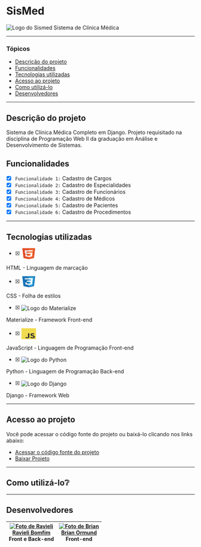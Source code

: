 # SisMed
![Logo do Sismed](https://github.com/user-attachments/assets/16886df0-0f7c-4bea-a18c-03778d89be37)
 Sistema de Clínica Médica

<hr>


### Tópicos

* [Descrição do projeto](#descrição-do-projeto) 
* [Funcionalidades](#funcionalidades)
* [Tecnologias utilizadas](#tecnologias-utilizadas)
* [Acesso ao projeto](#acesso-ao-projeto)
* [Como utilizá-lo](#como-utilizar)
* [Desenvolvedores](#desenvolvedores)

<hr>


<h2 id="descrição-do-projeto">Descrição do projeto</h2>

Sistema de Clínica Médica Completo em Django.
Projeto requisitado na disciplina de Programação Web II da graduação em Análise e Desenvolvimento de Sistemas.


<h2 id="funcionalidades">Funcionalidades</h2>

- [x] `Funcionalidade 1:` Cadastro de Cargos
- [x] `Funcionalidade 2:` Cadastro de Especialidades
- [x] `Funcionalidade 3:` Cadastro de Funcionários
- [x] `Funcionalidade 4:` Cadastro de Médicos
- [x] `Funcionalidade 5:` Cadastro de Pacientes
- [x] `Funcionalidade 6:` Cadastro de Procedimentos

<hr>


<h2 id="tecnologias-utilizadas">Tecnologias utilizadas</h2> 

- [x] <img align="center" alt="Logo do HTML" height="30" width="40" src="https://raw.githubusercontent.com/devicons/devicon/master/icons/html5/html5-original.svg">
HTML - Linguagem de marcação

- [x] <img align="center" alt="Logo do CSS" height="30" width="40" src="https://raw.githubusercontent.com/devicons/devicon/master/icons/css3/css3-original.svg">
CSS - Folha de estilos

- [x] <img align="center" alt="Logo do Materialize" height="30" width="40" src="https://github.com/user-attachments/assets/5e117a71-d434-4391-95f3-335a86eb9506"> 
Materialize - Framework Front-end

- [x] <img align="center" alt="Logo do JavaScript" height="30" width="40" src="https://raw.githubusercontent.com/devicons/devicon/master/icons/javascript/javascript-original.svg"> 
JavaScript - Linguagem de Programação Front-end

- [x] <img align="center" alt="Logo do Python" height="30" width="40" src="https://github.com/user-attachments/assets/3c6bc876-ce1b-492f-878f-08fc23c50217"> 
Python - Linguagem de Programação Back-end

- [x] <img align="center" alt="Logo do Django" height="30" width="40" src="https://github.com/user-attachments/assets/a343311c-6fd4-4436-b88f-df62c2844339"> 
Django - Framework Web

<hr>


<h2 id="acesso-ao-projeto">Acesso ao projeto</h2>

<p>Você pode acessar o código fonte do projeto ou baixá-lo clicando nos links abaixo:<a/> <br>

- <a href="https://github.com/RavyBomfim/SisMed">Acessar o código fonte do projeto<a/> <br>
- <a href="https://github.com/RavyBomfim/SisMed/archive/refs/heads/main.zip">Baixar Projeto<a/>

<hr>


<h2 id="como-utilizar">Como utilizá-lo❔</h2>

<p></p>

<hr>

<h2 id="desenvolvedores">Desenvolvedores</h2>

| <a href="https://github.com/RavyBomfim"> <img alt="Foto de Ravieli" src="https://github.com/user-attachments/assets/ee73852a-a805-4814-b988-8b1cca7a23ca" width=110> <br> Ravieli Bomfim <a/> <br> Front e Back-end | <a href="https://github.com/BrianOrmund"> <img alt="Foto de Brian" src="https://github.com/user-attachments/assets/33703dde-49a0-4935-9d9a-5a3756310cfc" width=110> <br> Brian Ormund <a/>  <br> Front-end |
--- | --- |
